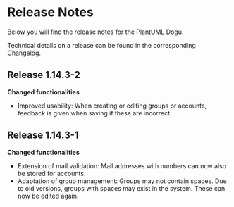 # Release Notes

Below you will find the release notes for the PlantUML Dogu. 

Technical details on a release can be found in the corresponding [Changelog](https://docs.cloudogu.com/en/docs/dogus/plantuml/CHANGELOG/).

## Release 1.14.3-2

**Changed functionalities**

* Improved usability: When creating or editing groups or accounts, feedback is given when saving if these are incorrect.

## Release 1.14.3-1

**Changed functionalities**

* Extension of mail validation: Mail addresses with numbers can now also be stored for accounts.
* Adaptation of group management: Groups may not contain spaces. Due to old versions, groups with spaces may exist in the system. These can now be edited again.
